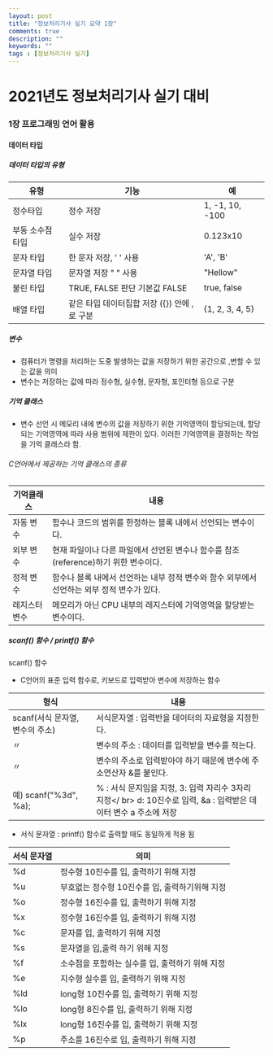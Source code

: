 ```yaml
---
layout: post
title: "정보처리기사 실기 요약 1장"
comments: true
description: ""
keywords: ""
tags : [정보처리기사 실기]
---
```


# 2021년도 정보처리기사 실기 대비 
### 1장 프로그래밍 언어 활용
#### 데이터 타입
##### 데이터 타입의 유형

<!-- -- :------:|:------:|:-----: -->

유형 | 기능 | 예
| ------ | ------ | ----- |
정수타입 | 정수 저장 | 1, -1, 10, -100
부동 소수점 타입 | 실수 저장 | 0.123x10
문자 타입 | 한 문자 저장, ' ' 사용 | 'A', 'B'
문자열 타입 | 문자열 저장 " " 사용 | "Hellow"
불린 타입 | TRUE, FALSE 판단 기본값 FALSE | true, false
배열 타입 | 같은 타입 데이터집합 저장 ({}) 안에 ,로 구분 | {1, 2, 3, 4, 5}

##### 변수
* 컴퓨터가 명령을 처리하는 도중 발생하는 값을 저장하기 위한 공간으로 ,변할 수 있는 값을 의미
* 변수는 저장하는 값에 따라 정수형, 실수형, 문자형, 포인터형 등으로 구분

##### 기억 클래스
* 변수 선언 시 메모리 내에 변수의 값을 저장하기 위한 기억영역이 할당되는데, 할당되는 기억영역에 따라 사용 범위에 제한이 있다. 이러한 기억영역을 결정하는 작업을 기억 클래스라 함.

###### C언어에서 제공하는 기억 클래스의 종류

기억클래스 | 내용 
| -------- | ------ |
자동 변수     | 함수나 코드의 범위를 한정하는 블록 내에서 선언되는 변수이다.
외부 변수     | 현재 파일이나 다른 파일에서 선언된 변수나 함수를 참조(reference)하기 위한 변수이다.
정적 변수     | 함수나 블록 내에서 선언하는 내부 정적 변수와 함수 외부에서 선언하는 외부 정적 변수가 있다.
레지스터 변수 | 메모리가 아닌 CPU 내부의 레지스터에 기억영역을 할당받는 변수이다.

##### scanf() 함수 / printf() 함수

scanf() 함수
* C언어의 표준 입력 함수로, 키보드로 입력받아 변수에 저장하는 함수

| 형식  | 내용 |
| ------- | ------- |
| scanf(서식 문자열, 변수의 주소) | 서식문자열 : 입력반을 데이터의 자료형을 지정한다. |
| 〃  | 변수의 주소 : 데이터를 입력받을 변수를 적는다. |
| 〃  | 변수의 주소로 입력받아야 하기 때문에 변수에 주소연산자 &를 붙인다. |
|예) scanf("%3d", %a); | % : 서식 문지임을 지정, 3: 입력 자리수 3자리 지정</ br> d: 10진수로 입력, &a : 입력받은 데이터 변수 a 주소에 저장|

* 서식 문자열 : printf() 함수로 출력할 때도 동일하게 적용 됨

| 서식 문자열  | 의미 |
| ------- | ------- |
| %d  | 정수형 10진수를 입, 출력하기 위해 지정 |
| %u  | 부호없는 정수형 10진수를 입, 출력하기위해 지정 |
| %o  | 정수형 16진수를 입, 출력하기 위해 지정 |
| %x  | 정수형 16진수를 입, 출력하기 위해 지정 |
| %c  | 문자를 입, 출력하기 위해 지정 |
| %s  | 문자열을 입,출력 하기 위해 지정 |
| %f  | 소수점을 포함하는 실수를 입, 출력하기 위해 지정 |
| %e  | 지수형 실수를 입, 출력하기 위해 지정 |
| %ld | long형 10진수를 입, 출력하기 위해 지정 |
| %lo | long형 8진수를 입, 출력하기 위해 지정 |
| %lx | long형 16진수를 입, 출력하기 위해 지정 |
| %p  | 주소를 16진수로 입, 출력하기 위해 지정 |